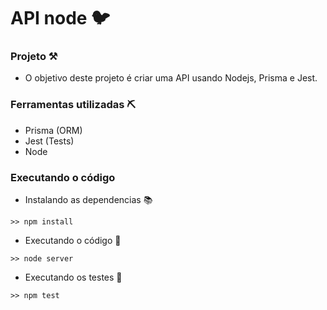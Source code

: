 # API node 🐦

### Projeto ⚒️
- O objetivo deste projeto é criar uma API usando Nodejs, Prisma e Jest.

### Ferramentas utilizadas ⛏️
- Prisma (ORM)
- Jest (Tests)
- Node

### Executando o código
- Instalando as dependencias 📚

```
>> npm install
```

- Executando o código 🚀
```
>> node server
```
- Executando os testes 🥳
````
>> npm test
````
